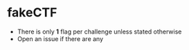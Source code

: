 # fakeCTF

- There is only **1** flag per challenge unless stated otherwise
- Open an issue if there are any
